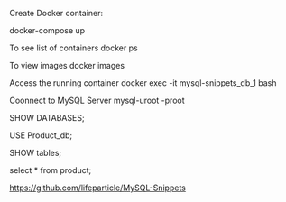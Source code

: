 Create Docker container:

docker-compose up

To see list of containers
docker ps

To view images
docker images

Access the running container
docker exec -it mysql-snippets_db_1 bash

Coonnect to MySQL Server
mysql-uroot -proot

SHOW DATABASES;

USE Product_db;

SHOW tables;

select * from product;

https://github.com/lifeparticle/MySQL-Snippets
